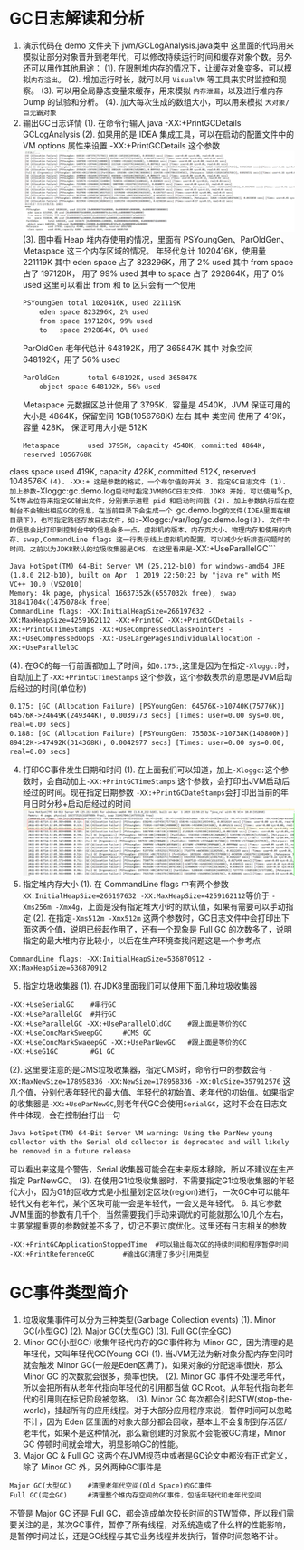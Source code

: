 # GC日志解读和分析
1. 演示代码在 demo 文件夹下 jvm/GCLogAnalysis.java类中
这里面的代码用来模拟让部分对象晋升到老年代，可以修改持续运行时间和缓存对象个数。另外还可以用作其他用途：
(1). 在限制堆内存的情况下，让缓存对象变多，可以模拟```内存溢出```。
(2). 增加运行时长，就可以用 ```VisualVM``` 等工具来实时监控和观察。
(3). 可以用全局静态变量来缓存，用来模拟 ```内存泄漏```，以及进行堆内存 Dump 的试验和分析。
(4). 加大每次生成的数组大小，可以用来模拟 ```大对象/巨无霸对象```
2. 输出GC日志详情
(1). 在命令行输入 java -XX:+PrintGCDetails GCLogAnalysis
(2). 如果用的是 IDEA 集成工具，可以在启动的配置文件中的 VM options 属性来设置 -XX:+PrintGCDetails 这个参数
![pic\GCLogAnalysis1.png](pic\GCLogAnalysis1.png)
(3). 图中看 Heap 堆内存使用的情况，里面有 PSYoungGen、ParOldGen、Metaspace 这三个内存区域的情况。
    年轻代总计 1020416K，使用量 221119K
    其中 eden space 占了 823296K，用了 2% used
    其中 from space 占了 197120K， 用了 99% used
    其中 to   space 占了 292864K，用了 0% used
    这里可以看出 from 和 to 区只会有一个使用
    ```
    PSYoungGen total 1020416K, used 221119K
        eden space 823296K, 2% used
        from space 197120K, 99% used
        to   space 292864K, 0% used
    ```
    ParOldGen 老年代总计 648192K，用了 365847K
    其中 对象空间 648192K，用了 56% used
    ```
    ParOldGen       total 648192K, used 365847K
        object space 648192K, 56% used
    ```
    Metaspace 元数据区总计使用了 3795K，容量是 4540K，JVM 保证可用的大小是 4864K，保留空间 1GB(1056768K) 左右
    其中 类空间 使用了 419K，容量 428K， 保证可用大小是 512K
    ```
    Metaspace       used 3795K, capacity 4540K, committed 4864K, reserved 1056768K
  class space    used 419K, capacity 428K, committed 512K, reserved 1048576K
    ```
(4). -XX:+ 这是参数的格式，一个布尔值的开关
3. 指定GC日志文件
(1). 加上参数 ```-Xloggc:gc.demo.log``` 启动时指定JVM的GC日志文件，JDK8 开始，可以使用 ```%p```, ```%t```等占位符来指定GC输出文件，分别表示进程 pid 和启动时间戳
(2). 加上参数执行后在控制台不会输出相应GC的信息，在当前目录下会生成一个 ```gc.demo.log``` 的文件(IDEA里面在根目录下)，也可指定路径存放日志文件，如: ```-Xloggc:/var/log/gc.demo.log```
(3). 文件中的信息会比打印到控制台中的信息会多一点，虚拟机的版本、内存页大小、物理内存和使用的内存、swap,CommandLine flags 这一行表示线上虚拟机的配置，可以减少分析排查问题时的时间。之前以为JDK8默认的垃圾收集器是CMS，在这里看来是 ```-XX:+UseParallelGC```
```
Java HotSpot(TM) 64-Bit Server VM (25.212-b10) for windows-amd64 JRE (1.8.0_212-b10), built on Apr  1 2019 22:50:23 by "java_re" with MS VC++ 10.0 (VS2010)
Memory: 4k page, physical 16637352k(6557032k free), swap 31841704k(14750784k free)
CommandLine flags: -XX:InitialHeapSize=266197632 -XX:MaxHeapSize=4259162112 -XX:+PrintGC -XX:+PrintGCDetails -XX:+PrintGCTimeStamps -XX:+UseCompressedClassPointers -XX:+UseCompressedOops -XX:-UseLargePagesIndividualAllocation -XX:+UseParallelGC 
```
(4). 在GC的每一行前面都加上了时间，如```0.175:```,这里是因为在指定```-Xloggc:```时，自动加上了```-XX:+PrintGCTimeStamps``` 这个参数，这个参数表示的意思是JVM启动后经过的时间(单位秒)
```
0.175: [GC (Allocation Failure) [PSYoungGen: 64576K->10740K(75776K)] 64576K->24649K(249344K), 0.0039773 secs] [Times: user=0.00 sys=0.00, real=0.00 secs] 
0.188: [GC (Allocation Failure) [PSYoungGen: 75503K->10738K(140800K)] 89412K->47492K(314368K), 0.0042977 secs] [Times: user=0.00 sys=0.00, real=0.00 secs] 
```
4. 打印GC事件发生日期和时间
(1). 在上面我们可以知道，加上```-Xloggc:```这个参数时，会自动加上```-XX:+PrintGCTimeStamps``` 这个参数，会打印出JVM启动后经过的时间。现在指定日期参数 ```-XX:+PrintGCDateStamps```会打印出当前的年月日时分秒+启动后经过的时间
![pic\GCLogAnalysis2.png](pic\GCLogAnalysis2.png)
5. 指定堆内存大小
(1). 在 CommandLine flags 中有两个参数 ```-XX:InitialHeapSize=266197632 -XX:MaxHeapSize=4259162112```等价于 ```-Xms256m -Xmx4g```，上面是没有指定堆大小时的默认值，如果有需要可以手动指定
(2). 在指定```-Xms512m -Xmx512m``` 这两个参数时，GC日志文件中会打印出下面这两个值，说明已经起作用了，还有一个现象是 Full GC 的次数多了，说明指定的最大堆内存比较小，以后在生产环境查找问题这是一个参考点
```
CommandLine flags: -XX:InitialHeapSize=536870912 -XX:MaxHeapSize=536870912
```
5. 指定垃圾收集器
(1). 在JDK8里面我们可以使用下面几种垃圾收集器
```
-XX:+UseSerialGC    #串行GC
-XX:+UseParallelGC  #并行GC
-XX:+UseParallelGC -XX:+UseParallelOldGC    #跟上面是等价的GC
-XX:+UseConcMarkSweepGC     #CMS GC
-XX:+UseConcMarkSwaeepGC -XX:+UseParNewGC   #跟上面是等价的GC
-XX:+UseG1GC        #G1 GC
```
(2). 这里要注意的是CMS垃圾收集器，指定CMS时，命令行中的参数会有 ```-XX:MaxNewSize=178958336 -XX:NewSize=178958336 -XX:OldSize=357912576``` 这几个值，分别代表年轻代的最大值、年轻代的初始值、老年代的初始值。如果指定的收集器是```-XX:+UseParNewGC```,则老年代GC会使用```SerialGC```，这时不会在日志文件中体现，会在控制台打出一句
```
Java HotSpot(TM) 64-Bit Server VM warning: Using the ParNew young collector with the Serial old collector is deprecated and will likely be removed in a future release
```
可以看出来这是个警告，Serial 收集器可能会在未来版本移除，所以不建议在生产指定 ParNewGC。
(3). 在使用G1垃圾收集器时，不需要指定G1垃圾收集器的年轻代大小，因为G1的回收方式是小批量划定区块(region)进行，一次GC中可以能年轻代又有老年代，某个区块可能一会是年轻代，一会又是年轻代。
6. 其它参数
JVM里面的参数有几千个，当然需要我们手动来调优的可能就那么10几个左右，主要掌握重要的参数就差不多了，切记不要过度优化。这里还有日志相关的参数
```
-XX:+PrintGCApplicationStoppedTime  #可以输出每次GC的持续时间和程序暂停时间
-XX:+PrintReferenceGC       #输出GC清理了多少引用类型
```
# GC事件类型简介
1. 垃圾收集事件可以分为三种类型(Garbage Collection events)
(1). Minor GC(小型GC)
(2). Major GC(大型GC)
(3). Full GC(完全GC)
2. Minor GC(小型GC)
收集年轻代内存的GC事件称为 Minor GC，因为清理的是年轻代，又叫年轻代GC(Young GC)
(1). 当JVM无法为新对象分配内存空间时就会触发 Minor GC(一般是Eden区满了)。如果对象的分配速率很快，那么 Minor GC 的次数就会很多，频率也快。
(2). Minor GC 事件不处理老年代，所以会把所有从老年代指向年轻代的引用都当做 GC Root。从年轻代指向老年代的引用则在标记阶段被忽略。
(3). Minor GC 每次都会引起STW(stop-the-world)，挂起所有的应用线程。对于大部分应用程序来说，暂停时间可以忽略不计，因为 Eden 区里面的对象大部分都会回收，基本上不会复制到存活区/老年代，如果不是这种情况，那么新创建的对象就不会能被GC清理，Minor GC 停顿时间就会增大，明显影响GC的性能。
3. Major GC & Full GC
这两个在JVM规范中或者是GC论文中都没有正式定义，除了 Minor GC 外，另外两种GC事件是 
```
Major GC(大型GC)    #清理老年代空间(Old Space)的GC事件
Full GC(完全GC)     #清理整个堆内存空间的GC事件，包括年轻代和老年代空间
```
不管是 Major GC 还是 Full GC，都会造成单次较长时间的STW暂停，所以我们需要关注的是，某次GC事件，暂停了所有线程，对系统造成了什么样的性能影响，是暂停时间过长，还是GC线程与其它业务线程并发执行，暂停时间忽略不计。





 